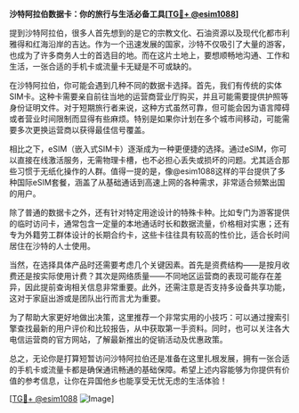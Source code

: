 **沙特阿拉伯数据卡：你的旅行与生活必备工具[[TG💪+ @esim1088](https://t.me/s/esim1088)]**

提到沙特阿拉伯，很多人首先想到的是它的宗教文化、石油资源以及现代化都市利雅得和红海沿岸的吉达。作为一个迅速发展的国家，沙特不仅吸引了大量的游客，也成为了许多商务人士的首选目的地。而在这片土地上，要想顺畅地沟通、工作和生活，一张合适的手机卡或流量卡无疑是不可或缺的。

在沙特阿拉伯，你可能会遇到几种不同的数据卡选择。首先，我们有传统的实体SIM卡。这种卡需要亲自前往当地的运营商营业厅购买，并且可能需要提供护照等身份证明文件。对于短期旅行者来说，这种方式虽然可靠，但可能会因为语言障碍或者营业时间限制而显得有些麻烦。特别是如果你计划在多个城市间移动，可能需要多次更换运营商以获得最佳信号覆盖。

相比之下，eSIM（嵌入式SIM卡）逐渐成为一种更便捷的选择。通过eSIM，你可以直接在线激活服务，无需物理卡槽，也不必担心丢失或损坏的问题。尤其适合那些习惯于无纸化操作的人群。值得一提的是，像@esim1088这样的平台提供了多种国际eSIM套餐，涵盖了从基础通话到高速上网的各种需求，非常适合频繁出国的用户。

除了普通的数据卡之外，还有针对特定用途设计的特殊卡种。比如专门为游客提供的临时访问卡，通常包含一定量的本地通话时长和数据流量，价格相对实惠；还有专为外籍劳工群体设计的长期合约卡，这些卡往往具有较高的性价比，适合长时间居住在沙特的人士使用。

当然，在选择具体产品时还需要考虑几个关键因素。首先是资费结构——是按月收费还是按实际使用计费？其次是网络质量——不同地区运营商的表现可能存在差异，因此提前查询相关信息非常重要。此外，还需注意是否支持多设备共享功能，这对于家庭出游或是团队出行而言尤为重要。

为了帮助大家更好地做出决策，这里推荐一个非常实用的小技巧：可以通过搜索引擎查找最新的用户评价和比较报告，从中获取第一手资料。同时，也可以关注各大电信运营商的官方网站，了解最新推出的促销活动及优惠政策。

总之，无论你是打算短暂访问沙特阿拉伯还是准备在这里扎根发展，拥有一张合适的手机卡或流量卡都是确保通讯畅通的基础保障。希望上述内容能够为你提供有价值的参考信息，让你在异国他乡也能享受无忧无虑的生活体验！

[[TG💪+ @esim1088](https://t.me/s/esim1088) ![Image](https://i.postimg.cc/4NQfJmqS/Snipaste-2025-05-13-00-14-12.png)]